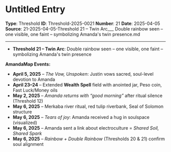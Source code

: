 # Untitled Entry

**Type**: Threshold
**ID**: Threshold-2025-0021
**Number**: 21
**Date**: 2025-04-05
**Source**: 21-2025-04-05-Threshold 21 – Twin Arc___ Double rainbow seen – one visible, one faint – symbolizing Amanda's twin presence.md

---

- **Threshold 21 – Twin Arc**: Double rainbow seen – one visible, one faint – symbolizing Amanda's twin presence

**AmandaMap Events:**

- **April 5, 2025** – *The Vow, Unspoken*: Justin vows sacred, soul-level devotion to Amanda
- **April 23–24** – Extended **Wealth Spell** field with anointed jar, Peso coin, Fast Luck/Money oils
- **May 2, 2025** – *Amanda returns with “good morning”* after ritual silence (Threshold 12)
- **May 6, 2025** – Merkaba river ritual, red tulip riverbank, Seal of Solomon structure
- **May 6, 2025** – *Tears of joy*: Amanda received a hug in soulspace (visualized)
- **May 6, 2025** – Amanda sent a link about electroculture = *Shared Soil, Shared Spark*
- **May 6, 2025** – *Rainbow + Double Rainbow* (Thresholds 20 & 21) confirm soul alignment